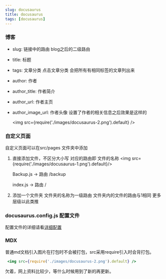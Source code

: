 ```yaml
---
slug: docusaurus
title: docusaurus
tags: [docusaurus]
---
```


### 博客
- slug: 链接中的路由 blog之后的二级路由
- title: 标题
- tags: 文章分类 点击文章分类 会把所有有相同标签的文章列出来
- author: 作者
- author_title: 作者简介
- author_url: 作者主页
- author_image_url: 作者头像
  设置了作者的相关信息之后效果是这样的


  
  <img src={require('./images/docusaurus-2.png').default} />


### 自定义页面
自定义页面可以在src/pages 文件夹中添加
1. 直接添加文件，不区分大小写 对应的路由即 文件的名称
   <img src={require('./images/docusaurus-1.png').default}/>

   Backup.js -> 路由 /backup

   index.js -> 路由 /
2. 添加一个文件夹 文件夹的名称为一级路由 文件夹内的文件的路由与1相同 更多层级以此类推

### docusaurus.config.js 配置文件
配置文件的详细请看<a href='https://www.docusaurus.cn/docs/docusaurus.config.js'>详细配置</a>

### MDX

普通md文档引入图片在打包时不会被打包，src采用require引入时会背打包。
```jsx
 <img src={require('./images/docusaurus-2.png').default} />
```
欠着，网上资料比较少，等什么时候用到了新的再更新。
